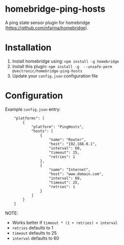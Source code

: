 # homebridge-ping-hosts
A ping state sensor plugin for homebridge (https://github.com/nfarina/homebridge).

# Installation
1. Install homebridge using: `npm install -g homebridge`
2. Install this plugin: `npm install -g  --unsafe-perm @vectronic/homebridge-ping-hosts`
3. Update your `config.json` configuration file

# Configuration
Example `config.json` entry:

```
    "platforms": [
		{
			"platform": "PingHosts",
			"hosts": [
				{
					"name": "Router",
					"host": "192.168.0.1",
					"interval": 60,
					"timeout": 25,
					"retries": 1
				},
				{
					"name": "Internet",
					"host": "www.domain.com",
					"interval": 60,
					"timeout": 25,
					"retries": 1
				}
			]
		}
	]
```

NOTE: 

- Works better if `timeout * (1 + retries) < interval`
- `retries` defaults to 1
- `timeout` defaults to 25
- `interval` defaults to 60

